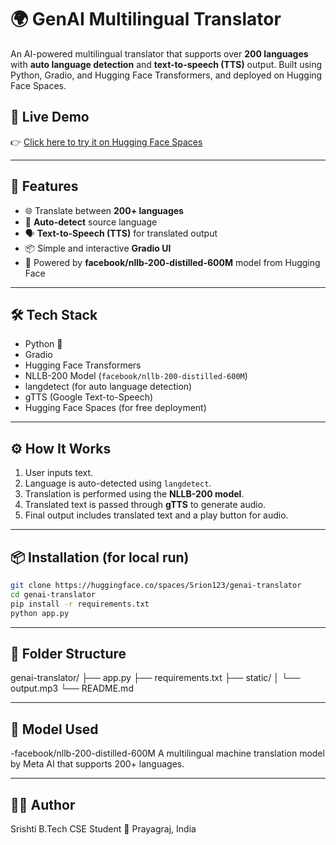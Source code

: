 # 🌍 GenAI Multilingual Translator

An AI-powered multilingual translator that supports over **200 languages** with **auto language detection** and **text-to-speech (TTS)** output. Built using Python, Gradio, and Hugging Face Transformers, and deployed on Hugging Face Spaces.

## 🚀 Live Demo

👉 [Click here to try it on Hugging Face Spaces](https://huggingface.co/spaces/Srion123/genai-translator)

---

## 🔑 Features

- 🌐 Translate between **200+ languages**
- 🧠 **Auto-detect** source language
- 🗣️ **Text-to-Speech (TTS)** for translated output
- 📦 Simple and interactive **Gradio UI**
- 💬 Powered by **facebook/nllb-200-distilled-600M** model from Hugging Face

---

## 🛠️ Tech Stack

- Python 🐍
- Gradio
- Hugging Face Transformers
- NLLB-200 Model (`facebook/nllb-200-distilled-600M`)
- langdetect (for auto language detection)
- gTTS (Google Text-to-Speech)
- Hugging Face Spaces (for free deployment)

---

## ⚙️ How It Works

1. User inputs text.
2. Language is auto-detected using `langdetect`.
3. Translation is performed using the **NLLB-200 model**.
4. Translated text is passed through **gTTS** to generate audio.
5. Final output includes translated text and a play button for audio.

---

## 📦 Installation (for local run)

```bash
git clone https://huggingface.co/spaces/Srion123/genai-translator
cd genai-translator
pip install -r requirements.txt
python app.py
```

---

## 📁 Folder Structure

genai-translator/
├── app.py
├── requirements.txt
├── static/
│   └── output.mp3
└── README.md

---

## 🧪 Model Used

-facebook/nllb-200-distilled-600M
A multilingual machine translation model by Meta AI that supports 200+ languages.

---

## 👩‍💻 Author

Srishti
B.Tech CSE Student 
📍 Prayagraj, India
